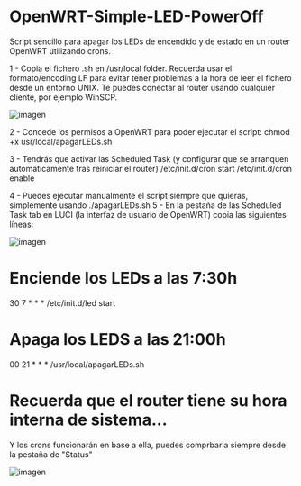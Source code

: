 # OpenWRT-Simple-LED-PowerOff
Script sencillo para apagar los LEDs de encendido y de estado en un router OpenWRT utilizando crons.

1 - Copia el fichero .sh en /usr/local folder. Recuerda usar el formato/encoding LF para evitar tener problemas a la hora de leer el fichero desde un entorno UNIX. Te puedes conectar al router usando cualquier cliente, por ejemplo WinSCP.

![imagen](https://user-images.githubusercontent.com/13574613/117520532-ed90fa00-afa8-11eb-8e22-36f82f5e9338.png)

2 - Concede los permisos a OpenWRT para poder ejecutar el script:
  chmod +x usr/local/apagarLEDs.sh

3 - Tendrás que activar las Scheduled Task (y configurar que se arranquen automáticamente tras reiniciar el router)
  /etc/init.d/cron start
  /etc/init.d/cron enable
  
4 - Puedes ejecutar manualmente el script siempre que quieras, simplemente usando ./apagarLEDs.sh
5 - En la pestaña de las Scheduled Task tab en LUCI (la interfaz de usuario de OpenWRT) copia las siguientes líneas:

![imagen](https://user-images.githubusercontent.com/13574613/117520578-25983d00-afa9-11eb-9e51-1d96b9ea6478.png)

# Enciende los LEDs a las 7:30h
30 7 * * * /etc/init.d/led start

# Apaga los LEDS a las 21:00h
00 21 * * * /usr/local/apagarLEDs.sh


# Recuerda que el router tiene su hora interna de sistema...
Y los crons funcionarán en base a ella, puedes comprbarla siempre desde la pestaña de "Status"

![imagen](https://user-images.githubusercontent.com/13574613/117520633-61330700-afa9-11eb-8c5d-f240b291301b.png)
